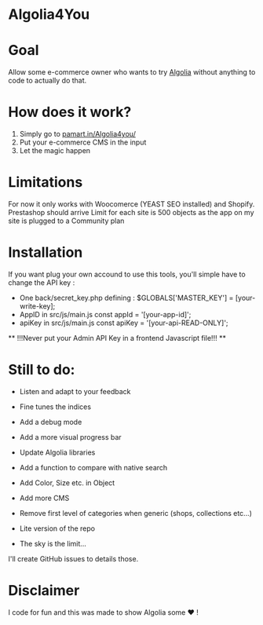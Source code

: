 # Algolia4You

# Goal 
Allow some e-commerce owner who wants to try [Algolia](https://algolia.com) without anything to code to actually do that.

# How does it work?
1. Simply go to [pamart.in/Algolia4you/](http://pamart.in/Algolia4you/)
2. Put your e-commerce CMS in the input
3. Let the magic happen

# Limitations
For now it only works with Woocomerce (YEAST SEO installed) and Shopify. Prestashop should arrive
Limit for each site is 500 objects as the app on my site is plugged to a Community plan

# Installation
If you want plug your own accound to use this tools, you'll simple have to change the API key :
 * One back/secret_key.php defining : $GLOBALS['MASTER_KEY'] = [your-write-key];
 * AppID in src/js/main.js const appId = '[your-app-id]';
 * apiKey in src/js/main.js const apiKey = '[your-api-READ-ONLY]';

** !!!Never put your Admin API Key in a frontend Javascript file!!! **

# Still to do:

* Listen and adapt to your feedback
* Fine tunes the indices
* Add a debug mode
* Add a more visual progress bar
* Update Algolia libraries
* Add a function to compare with native search
* Add Color, Size etc. in Object
* Add more CMS
* Remove first level of categories when generic (shops, collections etc...)
* Lite version of the repo

* The sky is the limit...

I'll create GitHub issues to details those.

# Disclaimer

I code for fun and this was made to show Algolia some :heart: !
